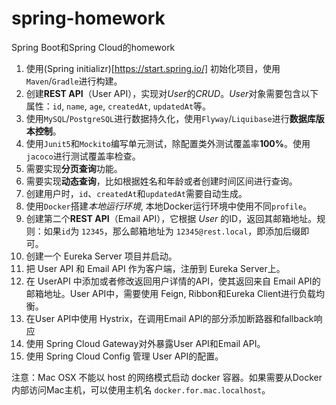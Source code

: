 # spring-homework
Spring Boot和Spring Cloud的homework

1. 使用(Spring initializr)[https://start.spring.io/] 初始化项目，使用`Maven`/`Gradle`进行构建。
2. 创建**REST API**（User API），实现对*User*的*CRUD*。*User*对象需要包含以下属性：`id`, `name`, `age`, `createdAt`, `updatedAt`等。
3. 使用`MySQL`/`PostgreSQL`进行数据持久化，使用`Flyway`/`Liquibase`进行**数据库版本控制**。
4. 使用`Junit5`和`Mockito`编写单元测试，除配置类外测试覆盖率**100%**。使用`jacoco`进行测试覆盖率检查。
5. 需要实现**分页查询**功能。
6. 需要实现**动态查询**，比如根据姓名和年龄或者创建时间区间进行查询。
7. 创建用户时，`id`、`createdAt`和`updatedAt`需要自动生成。
8. 使用`Docker`搭建*本地运行环境*, 本地Docker运行环境中使用不同`profile`。
9. 创建第二个**REST API**（Email API），它根据 *User* 的ID，返回其邮箱地址。规则：如果`id`为 `12345`，那么邮箱地址为 `12345@rest.local`，即添加后缀即可。
10. 创建一个 Eureka Server 项目并启动。
11. 把 User API 和 Email API 作为客户端，注册到 Eureka Server上。
12. 在 UserAPI 中添加或者修改返回用户详情的API，使其返回来自 Email API的邮箱地址。User API中，需要使用 Feign, Ribbon和Eureka Client进行负载均衡。
13. 在User API中使用 Hystrix，在调用Email API的部分添加断路器和fallback响应
14. 使用 Spring Cloud Gateway对外暴露User API和Email API。
15. 使用 Spring Cloud Config 管理 User API的配置。

注意：Mac OSX 不能以 host 的网络模式启动 docker 容器。如果需要从Docker内部访问Mac主机，可以使用主机名 `docker.for.mac.localhost`。
